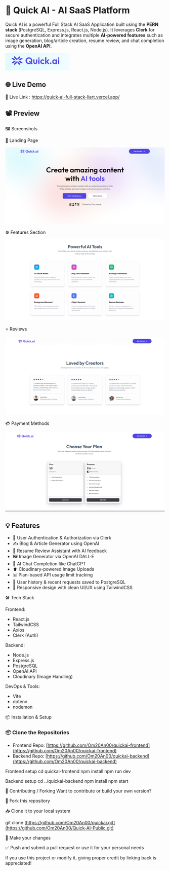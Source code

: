 # 🚀 Quick AI - AI SaaS Platform

Quick AI is a powerful Full Stack AI SaaS Application built using the **PERN stack** (PostgreSQL, Express.js, React.js, Node.js). It leverages **Clerk** for secure authentication and integrates multiple **AI-powered features** such as image generation, blog/article creation, resume review, and chat completion using the **OpenAI API**.

![Quick AI Screenshot 1](https://raw.githubusercontent.com/Om20An00/Quick-AI-Public/main/client/src/assets/1.png)

## 🌐 Live Demo

🔗 Live Link : https://quick-ai-full-stack-liart.vercel.app/

## 📽️ Preview

🖼️ Screenshots

🚪 Landing Page

![Quick AI Screenshot 2](https://raw.githubusercontent.com/Om20An00/Quick-AI-Public/main/client/src/assets/2.png)


⚙️ Features Section

![Quick AI Screenshot 3](https://raw.githubusercontent.com/Om20An00/Quick-AI-Public/main/client/src/assets/3.png)


⭐ Reviews

![Quick AI Screenshot 4](https://raw.githubusercontent.com/Om20An00/Quick-AI-Public/main/client/src/assets/4.png)


💳 Payment Methods

![Quick AI Screenshot 5](https://raw.githubusercontent.com/Om20An00/Quick-AI-Public/main/client/src/assets/5.png)





## 💡 Features

- 🔐 User Authentication & Authorization via Clerk
- ✍️ Blog & Article Generator using OpenAI
- 🧠 Resume Review Assistant with AI feedback
- 🖼️ Image Generator via OpenAI DALL·E
- 💬 AI Chat Completion like ChatGPT
- ⬆️ Cloudinary-powered Image Uploads
- 📊 Plan-based API usage limit tracking
- 📁 User history & recent requests saved to PostgreSQL
- 🧾 Responsive design with clean UI/UX using TailwindCSS


🛠 Tech Stack

Frontend:  
- React.js  
- TailwindCSS  
- Axios  
- Clerk (Auth)  

Backend:  
- Node.js  
- Express.js  
- PostgreSQL  
- OpenAI API  
- Cloudinary (Image Handling)  

DevOps & Tools:  
- Vite  
- dotenv  
- nodemon  

📦 Installation & Setup

### 📦 Clone the Repositories

- Frontend Repo: [https://github.com/Om20An00/quickai-frontend](https://github.com/Om20An00/quickai-frontend)  
- Backend Repo: [https://github.com/Om20An00/quickai-backend](https://github.com/Om20An00/quickai-backend)



Frontend setup
cd quickai-frontend
npm install
npm run dev

Backend setup
cd ../quickai-backend
npm install
npm start

🤝 Contributing / Forking
Want to contribute or build your own version?

🍴 Fork this repository

📥 Clone it to your local system

git clone [https://github.com/Om20An00/quickai.git](https://github.com/Om20An00/Quick-AI-Public.git)


🔧 Make your changes

✅ Push and submit a pull request or use it for your personal needs

If you use this project or modify it, giving proper credit by linking back is appreciated!
